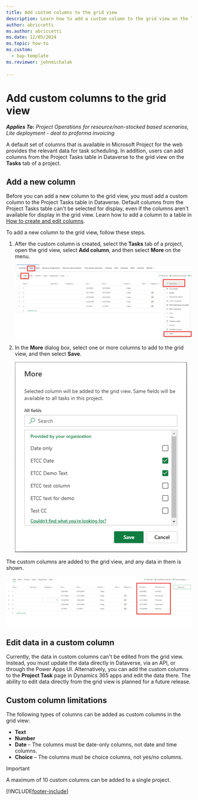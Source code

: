 ```yaml
---
title: Add custom columns to the grid view 
description: Learn how to add a custom column to the grid view on the Tasks tab of a project.
author: abriccetti
ms.author: abriccetti
ms.date: 12/05/2024
ms.topic: how-to
ms.custom: 
  - bap-template
ms.reviewer: johnmichalak

---
```


# Add custom columns to the grid view

_**Applies To:** Project Operations for resource/non-stocked based scenarios, Lite deployment - deal to proforma invoicing_

A default set of columns that is available in Microsoft Project for the web provides the relevant data for task scheduling. In addition, users can add columns from the Project Tasks table in Dataverse to the grid view on the **Tasks** tab of a project.

## Add a new column

Before you can add a new column to the grid view, you must add a custom column to the Project Tasks table in Dataverse. Default columns from the Project Tasks table can't be selected for display, even if the columns aren't available for display in the grid view. Learn how to add a column to a table in [How to create and edit columns](/power-apps/maker/data-platform/create-edit-fields).

To add a new column to the grid view, follow these steps.

1. After the custom column is created, select the **Tasks** tab of a project, open the grid view, select **Add column**, and then select **More** on the menu.

    ![Screenshot that shows a custom column being added.](media/etcc-add-column.png)

1. In the **More** dialog box, select one or more columns to add to the grid view, and then select **Save**.

    ![Screenshot that shows two columns selected in the More dialog box.](media/etcc-column-choice.png)

The custom columns are added to the grid view, and any data in them is shown.

![Screenshot that shows the two selected columns added to the grid view.](media/etcc-complete.png)

## Edit data in a custom column

Currently, the data in custom columns can't be edited from the grid view. Instead, you must update the data directly in Dataverse, via an API, or through the Power Apps UI. Alternatively, you can add the custom columns to the **Project Task** page in Dynamics 365 apps and edit the data there. The ability to edit data directly from the grid view is planned for a future release.

## Custom column limitations

The following types of columns can be added as custom columns in the grid view:

- **Text**
- **Number**
- **Date** – The columns must be date-only columns, not date and time columns.
- **Choice** – The columns must be choice columns, not yes/no columns.

> [!IMPORTANT]
> A maximum of 10 custom columns can be added to a single project.

[!INCLUDE[footer-include](../includes/footer-banner.md)]
